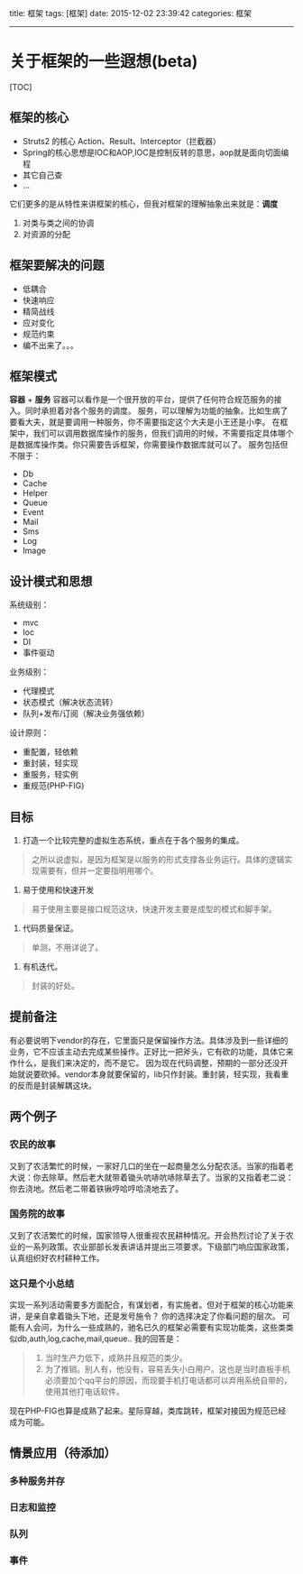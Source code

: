title: 框架
tags: [框架]
date: 2015-12-02 23:39:42
categories: 框架

---

# 关于框架的一些遐想(beta)
[TOC]

## 框架的核心
- Struts2 的核心 Action、Result、Interceptor（拦截器）  
- Spring的核心思想是IOC和AOP,IOC是控制反转的意思，aop就是面向切面编程  
- 其它自己查
- ...

<!-- more -->
它们更多的是从特性来讲框架的核心，但我对框架的理解抽象出来就是：**调度**
1. 对类与类之间的协调
1. 对资源的分配


## 框架要解决的问题
- 低耦合
- 快速响应
- 精简战线
- 应对变化
- 规范约束
- 编不出来了。。。

## 框架模式
**容器** + **服务**
容器可以看作是一个很开放的平台，提供了任何符合规范服务的接入。同时承担着对各个服务的调度。
服务，可以理解为功能的抽象。比如生病了要看大夫，就是要调用一种服务，你不需要指定这个大夫是小王还是小李。
在框架中，我们可以调用数据库操作的服务，但我们调用的时候，不需要指定具体哪个是数据库操作类。你只需要告诉框架，你需要操作数据库就可以了。
服务包括但不限于：
- Db
- Cache
- Helper
- Queue
- Event
- Mail
- Sms
- Log
- Image

## 设计模式和思想
系统级别：
- mvc
- Ioc
- DI
- 事件驱动

业务级别：
- 代理模式
- 状态模式（解决状态流转）
- 队列+发布/订阅（解决业务强依赖）

设计原则：
- 重配置，轻依赖
- 重封装，轻实现
- 重服务，轻实例
- 重规范(PHP-FIG)

## 目标
1. 打造一个比较完整的虚拟生态系统，重点在于各个服务的集成。
> 之所以说虚拟，是因为框架是以服务的形式支撑各业务运行。具体的逻辑实现需要有，但并一定要指明用哪个。
1. 易于使用和快速开发
> 易于使用主要是接口规范这块，快速开发主要是成型的模式和脚手架。
1. 代码质量保证。
> 单测，不用详说了。
1. 有机迭代。
> 封装的好处。

## 提前备注
有必要说明下vendor的存在，它里面只是保留操作方法。具体涉及到一些详细的业务，它不应该主动去完成某些操作。正好比一把斧头，它有砍的功能，具体它来作什么，是我们来决定的，而不是它。
因为现在代码调整，预期的一部分还没开始就说要砍掉。vendor本身就要保留的，lib只作封装。重封装，轻实现，我看重的反而是封装解耦这块。

## 两个例子

### 农民的故事
又到了农活繁忙的时候，一家好几口的坐在一起商量怎么分配农活。当家的指着老大说：你去除草。然后老大就带着锄头吭哧吭哧除草去了。当家的又指着老二说：你去浇地。然后老二带着铁锹哼哈哼哈浇地去了。

### 国务院的故事
又到了农活繁忙的时候，国家领导人很重视农民耕种情况。开会热烈讨论了关于农业的一系列政策。农业部部长发表讲话并提出三项要求。下级部门响应国家政策，认真组织好农村耕种工作。

### 这只是个小总结
实现一系列活动需要多方面配合，有谋划者，有实施者。但对于框架的核心功能来讲，是亲自拿着锄头下地，还是发号施令？
你的选择决定了你看问题的层次。
可能有人会问，为什么一些成熟的，驰名已久的框架必需要有实现功能类，这些类类似db,auth,log,cache,mail,queue..
我的回答是：
> 1. 当时生产力低下，成熟并且规范的类少。
> 2. 为了推销。别人有，他没有，容易丢失小白用户。这也是当时直板手机必须要加个qq平台的原因，而现要手机打电话都可以弃用系统自带的，使用其他打电话软件。

现在PHP-FIG也算是成熟了起来。星际穿越，类库跳转，框架对接因为规范已经成为可能。

## 情景应用（待添加）
### 多种服务并存
### 日志和监控
### 队列
### 事件